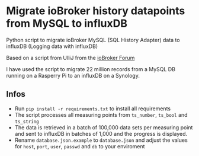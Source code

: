# Migrate ioBroker history datapoints from MySQL to influxDB

Python script to migrate ioBroker MySQL (SQL History Adapter) data to influxDB (Logging data with influxDB)

Based on a script from UlliJ from the [ioBroker Forum](https://forum.iobroker.net/topic/12482/frage-migrate-mysql-nach-influxdb/26)

I have used the script to migrate 22 million records from a MySQL DB running on a Rasperry Pi to an influxDB on a Synology.

## Infos

- Run `pip install -r requirements.txt` to install all requirements
- The script processes all measuring points from `ts_number`, `ts_bool` and `ts_string`
- The data is retrieved in a batch of 100,000 data sets per measuring point and sent to influxDB in batches of 1,000 and the progress is displayed.
- Rename `database.json.example` to `database.json` and adjust the values for `host`, `port`, `user`, `passwd` and `db` to your enviroment
